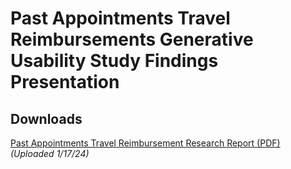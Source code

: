 # Past Appointments Travel Reimbursements Generative Usability Study Findings Presentation

## Downloads

[Past Appointments Travel Reimbursement Research Report (PDF)](https://github.com/department-of-veterans-affairs/va.gov-team/files/13965788/Past.Appointments.Travel.Reimbursement.Research.Report.pdf) *(Uploaded 1/17/24)*

<br><br>
